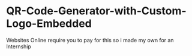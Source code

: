 # QR-Code-Generator-with-Custom-Logo-Embedded
Websites Online require you to pay for this so i made my own for an Internship
